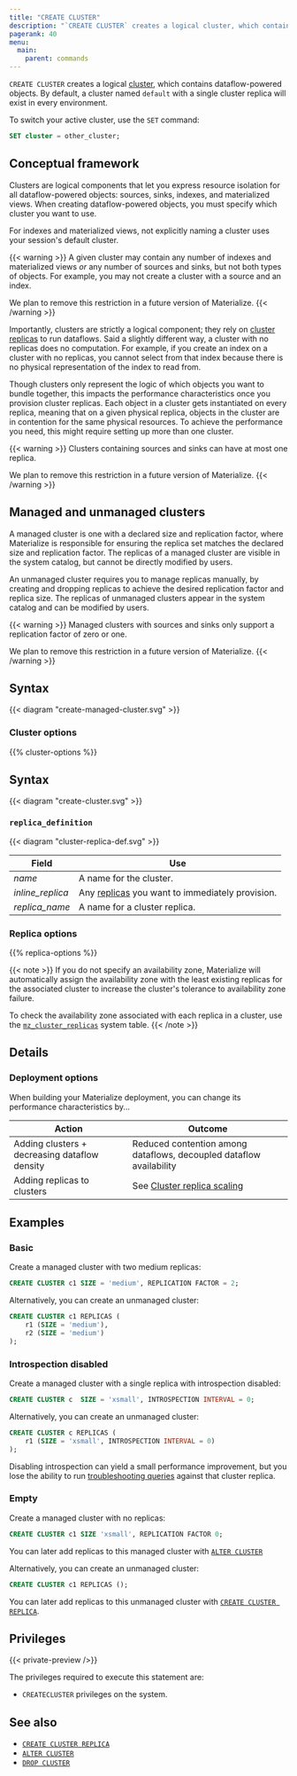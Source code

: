 ```yaml
---
title: "CREATE CLUSTER"
description: "`CREATE CLUSTER` creates a logical cluster, which contains indexes."
pagerank: 40
menu:
  main:
    parent: commands
---
```


`CREATE CLUSTER` creates a logical [cluster](/get-started/key-concepts#clusters),
which contains dataflow-powered objects. By default, a cluster named `default`
with a single cluster replica will exist in every environment.

To switch your active cluster, use the `SET` command:

```sql
SET cluster = other_cluster;
```

## Conceptual framework

Clusters are logical components that let you express resource isolation for all
dataflow-powered objects: sources, sinks, indexes, and materialized views. When
creating dataflow-powered objects, you must specify which cluster you want to
use.

For indexes and materialized views, not explicitly naming a cluster uses your
session's default cluster.

{{< warning >}}
A given cluster may contain any number of indexes and materialized views *or*
any number of sources and sinks, but not both types of objects. For example,
you may not create a cluster with a source and an index.

We plan to remove this restriction in a future version of Materialize.
{{< /warning >}}

Importantly, clusters are strictly a logical component; they rely on [cluster
replicas](/get-started/key-concepts#cluster-replicas) to run dataflows. Said a
slightly different way, a cluster with no replicas does no computation. For
example, if you create an index on a cluster with no replicas, you cannot select
from that index because there is no physical representation of the index to read
from.

Though clusters only represent the logic of which objects you want to bundle
together, this impacts the performance characteristics once you provision
cluster replicas. Each object in a cluster gets instantiated on every replica,
meaning that on a given physical replica, objects in the cluster are in
contention for the same physical resources. To achieve the performance you need,
this might require setting up more than one cluster.

{{< warning >}}
Clusters containing sources and sinks can have at most one replica.

We plan to remove this restriction in a future version of Materialize.
{{< /warning >}}

## Managed and unmanaged clusters

A managed cluster is one with a declared size and replication factor, where
Materialize is responsible for ensuring the replica set matches the declared
size and replication factor. The replicas of a managed cluster are visible in
the system catalog, but cannot be directly modified by users.

An unmanaged cluster requires you to manage replicas manually, by creating and
dropping replicas to achieve the desired replication factor and replica size.
The replicas of unmanaged clusters appear in the system catalog and can be
modified by users.


{{< warning >}}
Managed clusters with sources and sinks only support a replication factor of zero or one.

We plan to remove this restriction in a future version of Materialize.
{{< /warning >}}

## Syntax

{{< diagram "create-managed-cluster.svg" >}}

### Cluster options

{{% cluster-options %}}

## Syntax

{{< diagram "create-cluster.svg" >}}

### `replica_definition`

{{< diagram "cluster-replica-def.svg" >}}

Field | Use
------|-----
_name_ | A name for the cluster.
_inline_replica_ | Any [replicas](#replica_definition) you want to immediately provision.
_replica_name_ | A name for a cluster replica.

### Replica options

{{% replica-options %}}

{{< note >}}
If you do not specify an availability zone, Materialize will automatically
assign the availability zone with the least existing replicas for the
associated cluster to increase the cluster's tolerance to availability zone
failure.

To check the availability zone associated with each replica in a cluster, use
the [`mz_cluster_replicas`](/sql/system-catalog/mz_catalog/#mz_cluster_replicas)
system table.
{{< /note >}}

## Details

### Deployment options

When building your Materialize deployment, you can change its performance characteristics by...

Action | Outcome
-------|---------
Adding clusters + decreasing dataflow density | Reduced contention among dataflows, decoupled dataflow availability
Adding replicas to clusters | See [Cluster replica scaling](/sql/create-cluster#deployment-options)

## Examples

### Basic

Create a managed cluster with two medium replicas:

```sql
CREATE CLUSTER c1 SIZE = 'medium', REPLICATION FACTOR = 2;
```

Alternatively, you can create an unmanaged cluster:

```sql
CREATE CLUSTER c1 REPLICAS (
    r1 (SIZE = 'medium'),
    r2 (SIZE = 'medium')
);
```

### Introspection disabled

Create a managed cluster with a single replica with introspection disabled:

```sql
CREATE CLUSTER c  SIZE = 'xsmall', INTROSPECTION INTERVAL = 0;
```

Alternatively, you can create an unmanaged cluster:

```sql
CREATE CLUSTER c REPLICAS (
    r1 (SIZE = 'xsmall', INTROSPECTION INTERVAL = 0)
);
```

Disabling introspection can yield a small performance improvement, but you lose
the ability to run [troubleshooting queries](/ops/troubleshooting/) against
that cluster replica.

### Empty

Create a managed cluster with no replicas:

```sql
CREATE CLUSTER c1 SIZE 'xsmall', REPLICATION FACTOR 0;
```

You can later add replicas to this managed cluster with [`ALTER CLUSTER`](/sql/alter-cluster/.
)

Alternatively, you can create an unmanaged cluster:

```sql
CREATE CLUSTER c1 REPLICAS ();
```

You can later add replicas to this unmanaged cluster with [`CREATE CLUSTER
REPLICA`](../create-cluster-replica).

## Privileges

{{< private-preview />}}

The privileges required to execute this statement are:

- `CREATECLUSTER` privileges on the system.

## See also

- [`CREATE CLUSTER REPLICA`](/sql/create-cluster-replica)
- [`ALTER CLUSTER`](/sql/alter-cluster/)
- [`DROP CLUSTER`](/sql/drop-cluster/)

[AWS availability zone IDs]: https://docs.aws.amazon.com/ram/latest/userguide/working-with-az-ids.html
